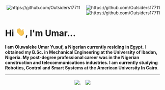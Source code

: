 <p align="right">
<img src="https://badges.pufler.dev/years/Outsiders17711/?style=for-the-badge&logo=github" alt="https://github.com/Outsiders17711" />
&nbsp;&nbsp;&nbsp;
<img src="https://badges.pufler.dev/repos/Outsiders17711/?style=for-the-badge&logo=github" alt="https://github.com/Outsiders17711" />
&nbsp;&nbsp;&nbsp;
<img src="https://badges.pufler.dev/commits/all/Outsiders17711?style=for-the-badge&logo=github" alt="https://github.com/Outsiders17711" />
</p>

# Hi <img src="https://raw.githubusercontent.com/ABSphreak/ABSphreak/master/gifs/Hi.gif" width="30px">, I'm Umar...

**I am Oluwaleke Umar Yusuf, a Nigerian currently residing in Egypt. I obtained my B.Sc. in Mechanical Engineering at the University of Ibadan, Nigeria. My post-degree professional career was in the Nigerian construction and telecommunications industries. I am currently studying Robotics, Control and Smart Systems at the American University In Cairo.**

<hr>

<div align="center">
<a href="https://github.com/Outsiders17711"><img align="center" src="https://github-readme-stats.vercel.app/api?username=Outsiders17711&theme=dark&show_icons=true" />
</a>
&nbsp;&nbsp;&nbsp;
<a href="https://github.com/Outsiders17711"><img align="center" src="https://github-readme-stats.vercel.app/api/top-langs/?username=Outsiders17711&l&hide=shell,css,javascript,smarty,ruby,makefile,dockerfile&theme=dracula&show_icons=true" /></a>
</div>

<!-- <br> -->
<!-- [![My Github Activity Graph](https://activity-graph.herokuapp.com/graph?username=Outsiders17711&theme=github)](https://github.com/Outsiders17711) -->
